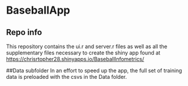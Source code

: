 # BaseballApp

## Repo info

This repository contains the ui.r and server.r files as well as all the supplementary files necessary to create the shiny app found at 
https://chrisrtopher28.shinyapps.io/BaseballInfometrics/

##Data subfolder
In an effort to speed up the app, the full set of training data is preloaded with the csvs in the Data folder.

